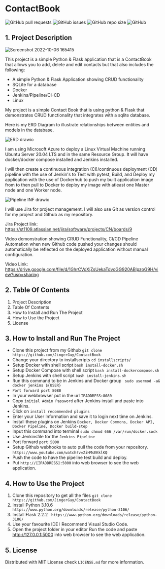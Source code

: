 
# ContactBook

![GitHub pull requests](https://img.shields.io/github/issues-pr/JingerGuy/ContactBook)
![GitHub issues](https://img.shields.io/github/issues/JingerGuy/ContactBook)
![GitHub repo size](https://img.shields.io/github/repo-size/JingerGuy/ContactBook)
![GitHub](https://img.shields.io/github/license/JingerGuy/ContactBook)

## 1. Project Description

![Screenshot 2022-10-06 165415](https://user-images.githubusercontent.com/110673932/194360848-8c52f1b4-f462-48ea-834e-5d269eb338d2.png)


This project is a simple Python & Flask application that is a ContactBook that allows you to add, delete and edit contacts but that also includes the following:
- A simple Python & Flask Application showing CRUD functionality
- SQLite for a database
- Docker
- Jenkins/Pipeline/CI-CD
- Linux



My project is a simple Contact Book that is using python & Flask that demonstrates CRUD functionality that integrates with a sqlite database. 

Here is my ERD Diagram to illustrate relationships between entities and models in the database.


![ERD drawio](https://user-images.githubusercontent.com/110673932/193861865-b89c0a84-afb6-4dd8-8915-53e9de3ad8b9.png)



I am using Microsoft Azure to deploy a Linux Virtual Machine running Ubuntu Server 20.04 LTS and in the same Resource Group. It will have docker/docker compose installed and Jenkins installed.


I will then create a continuous integration (CI)/continuous deployment (CD) pipeline with the use of Jenkin's to Test with pytest, Build, and Deploy my application with the use of Dockerhub to push my built application image from to then pull to Docker to deploy my image with atleast one Master node and one Worker node.

![Pipeline INF drawio](https://user-images.githubusercontent.com/110673932/194330730-a5126b72-be53-4ccb-8009-c0b6e879772b.png)





I will use Jira for project management. I will also use Git as version control for my project and Github as my repository.

Jira Project link: https://st1109.atlassian.net/jira/software/projects/CN/boards/9




Video demonstration showing CRUD Functionality,
CI/CD Pipeline Automation when new Github code pushed your changes should automatically be reflected on the deployed application without manual configuration.


Video Link: https://drive.google.com/file/d/1GhrCVoXjZsUekaTdvcGG920ABlpzoG9H/view?usp=sharing



## 2. Table Of Contents


1. Project Description
2. Table Of Contents
3. How to Install and Run The Project
4. How to Use the Project
5. License



## 3. How to Install and Run The Project

- Clone this project from my Github ``` git clone https://github.com/JingerGuy/ContactBook ```
- Change your directory to installscripts ``` cd installscripts/ ``` 
- Setup Docker with shell script 
  ``` bash install-docker.sh ```
- Setup Docker Compose with shell script
  ``` bash install-dockercompose.sh ```
- Setup Jenkins with shell script
  ``` bash install-jenkins.sh ```
- Run this command to be in Jenkins and Docker group ``` sudo usermod -aG docker jenkins ${USER}```
- ```Port forward port 8080```
- In your webbrowser put in the url 
  ``` IPADDRESS:8080 ```
- Copy ``` initial Admin Password ``` after Jenkins install and paste into Jenkins.
- Click on ```install recommended plugins```
- Enter your User Information and save it to login next time on Jenkins.
- Install these plugins on Jenkins ``` Docker, Docker Commons, Docker API, Docker Pipeline, Docker build-step ```
- Input this command into terminal ``` sudo chmod 666 /var/run/docker.sock ```
- Use Jenkinsfile for the ``` Jenkins Pipeline ```
- Port forward ``` port 5000 ```
- Setup Github webhooks to auto pull the code from your repository. ``` https://www.youtube.com/watch?v=ZiHMsEKklKQ ```
- Push the code to have the pipeline test build and deploy.
- Put ```http://[IPADDRESS]:5000``` into web browser to see the web application.


## 4. How to Use the Project

1. Clone this repository to get all the files ``` git clone https://github.com/JingerGuy/ContactBook  ```
2. Install Python 3.10.6 ``` https://www.python.org/downloads/release/python-3106/```
3. Install Flask 2.2.2 ``` https://www.python.org/downloads/release/python-3106/```
4. Use your favourite IDE I Recommend Visual Studio Code.
5. Open the project folder in your editor Run the code and paste http://127.0.0.1:5000 into web browser to see the web application.




## 5. License

Distributed with MIT License check ``` LICENSE.md ``` for more information.


